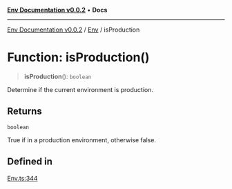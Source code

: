 [**Env Documentation v0.0.2**](../../README.md) • **Docs**

***

[Env Documentation v0.0.2](../../modules.md) / [Env](../README.md) / isProduction

# Function: isProduction()

> **isProduction**(): `boolean`

Determine if the current environment is production.

## Returns

`boolean`

True if in a production environment, otherwise false.

## Defined in

[Env.ts:344](https://github.com/stonemjs/env/blob/695c924d11add6d23337945b2dffa763b18be5aa/src/Env.ts#L344)
